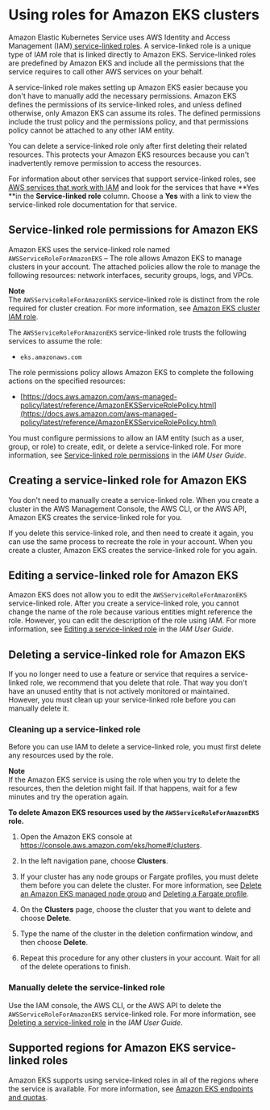 # Using roles for Amazon EKS clusters<a name="using-service-linked-roles-eks"></a>

Amazon Elastic Kubernetes Service uses AWS Identity and Access Management \(IAM\)[ service\-linked roles](https://docs.aws.amazon.com/IAM/latest/UserGuide/id_roles_terms-and-concepts.html#iam-term-service-linked-role)\. A service\-linked role is a unique type of IAM role that is linked directly to Amazon EKS\. Service\-linked roles are predefined by Amazon EKS and include all the permissions that the service requires to call other AWS services on your behalf\. 

A service\-linked role makes setting up Amazon EKS easier because you don't have to manually add the necessary permissions\. Amazon EKS defines the permissions of its service\-linked roles, and unless defined otherwise, only Amazon EKS can assume its roles\. The defined permissions include the trust policy and the permissions policy, and that permissions policy cannot be attached to any other IAM entity\.

You can delete a service\-linked role only after first deleting their related resources\. This protects your Amazon EKS resources because you can't inadvertently remove permission to access the resources\.

For information about other services that support service\-linked roles, see [AWS services that work with IAM](https://docs.aws.amazon.com/IAM/latest/UserGuide/reference_aws-services-that-work-with-iam.html) and look for the services that have **Yes **in the **Service\-linked role** column\. Choose a **Yes** with a link to view the service\-linked role documentation for that service\.

## Service\-linked role permissions for Amazon EKS<a name="service-linked-role-permissions-eks"></a>

Amazon EKS uses the service\-linked role named `AWSServiceRoleForAmazonEKS` – The role allows Amazon EKS to manage clusters in your account\. The attached policies allow the role to manage the following resources: network interfaces, security groups, logs, and VPCs\.

**Note**  
The `AWSServiceRoleForAmazonEKS` service\-linked role is distinct from the role required for cluster creation\. For more information, see [Amazon EKS cluster IAM role](service_IAM_role.md)\.

The `AWSServiceRoleForAmazonEKS` service\-linked role trusts the following services to assume the role:
+ `eks.amazonaws.com`

The role permissions policy allows Amazon EKS to complete the following actions on the specified resources:
+ [https://docs.aws.amazon.com/aws-managed-policy/latest/reference/AmazonEKSServiceRolePolicy.html](https://docs.aws.amazon.com/aws-managed-policy/latest/reference/AmazonEKSServiceRolePolicy.html)

You must configure permissions to allow an IAM entity \(such as a user, group, or role\) to create, edit, or delete a service\-linked role\. For more information, see [Service\-linked role permissions](https://docs.aws.amazon.com/IAM/latest/UserGuide/using-service-linked-roles.html#service-linked-role-permissions) in the *IAM User Guide*\.

## Creating a service\-linked role for Amazon EKS<a name="create-service-linked-role-eks"></a>

You don't need to manually create a service\-linked role\. When you create a cluster in the AWS Management Console, the AWS CLI, or the AWS API, Amazon EKS creates the service\-linked role for you\. 

If you delete this service\-linked role, and then need to create it again, you can use the same process to recreate the role in your account\. When you create a cluster, Amazon EKS creates the service\-linked role for you again\. 

## Editing a service\-linked role for Amazon EKS<a name="edit-service-linked-role-eks"></a>

Amazon EKS does not allow you to edit the `AWSServiceRoleForAmazonEKS` service\-linked role\. After you create a service\-linked role, you cannot change the name of the role because various entities might reference the role\. However, you can edit the description of the role using IAM\. For more information, see [Editing a service\-linked role](https://docs.aws.amazon.com/IAM/latest/UserGuide/using-service-linked-roles.html#edit-service-linked-role) in the *IAM User Guide*\.

## Deleting a service\-linked role for Amazon EKS<a name="delete-service-linked-role-eks"></a>

If you no longer need to use a feature or service that requires a service\-linked role, we recommend that you delete that role\. That way you don't have an unused entity that is not actively monitored or maintained\. However, you must clean up your service\-linked role before you can manually delete it\.

### Cleaning up a service\-linked role<a name="service-linked-role-review-before-delete-eks"></a>

Before you can use IAM to delete a service\-linked role, you must first delete any resources used by the role\.

**Note**  
If the Amazon EKS service is using the role when you try to delete the resources, then the deletion might fail\. If that happens, wait for a few minutes and try the operation again\.

**To delete Amazon EKS resources used by the `AWSServiceRoleForAmazonEKS` role\.**

1. Open the Amazon EKS console at [https://console\.aws\.amazon\.com/eks/home\#/clusters](https://console.aws.amazon.com/eks/home#/clusters)\.

1. In the left navigation pane, choose **Clusters**\.

1. If your cluster has any node groups or Fargate profiles, you must delete them before you can delete the cluster\. For more information, see [Delete an Amazon EKS managed node group](delete-managed-node-group.md) and [Deleting a Fargate profile](fargate-profile.md#delete-fargate-profile)\.

1. On the **Clusters** page, choose the cluster that you want to delete and choose **Delete**\.

1. Type the name of the cluster in the deletion confirmation window, and then choose **Delete**\.

1. Repeat this procedure for any other clusters in your account\. Wait for all of the delete operations to finish\.

### Manually delete the service\-linked role<a name="slr-manual-delete-eks"></a>

Use the IAM console, the AWS CLI, or the AWS API to delete the `AWSServiceRoleForAmazonEKS` service\-linked role\. For more information, see [Deleting a service\-linked role](https://docs.aws.amazon.com/IAM/latest/UserGuide/using-service-linked-roles.html#delete-service-linked-role) in the *IAM User Guide*\.

## Supported regions for Amazon EKS service\-linked roles<a name="slr-regions-eks"></a>

Amazon EKS supports using service\-linked roles in all of the regions where the service is available\. For more information, see [Amazon EKS endpoints and quotas](https://docs.aws.amazon.com/general/latest/gr/eks.html)\.